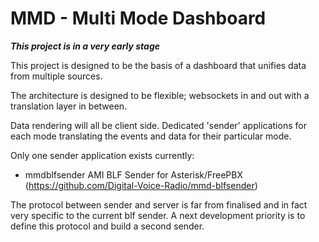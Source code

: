 # MMD - Multi Mode Dashboard


***This project is in a very early stage***


This project is designed to be the basis of a dashboard that unifies data from multiple sources.

The architecture is designed to be flexible; websockets in and out with a translation layer in between.

Data rendering will all be client side.
Dedicated 'sender' applications for each mode translating the events and data for their particular mode.

Only one sender application exists currently:

* mmdblfsender  AMI BLF Sender for Asterisk/FreePBX (https://github.com/Digital-Voice-Radio/mmd-blfsender)

The protocol between sender and server is far from finalised and in fact very specific to the current blf sender.  A next development priority is to define this protocol and build a second sender.



